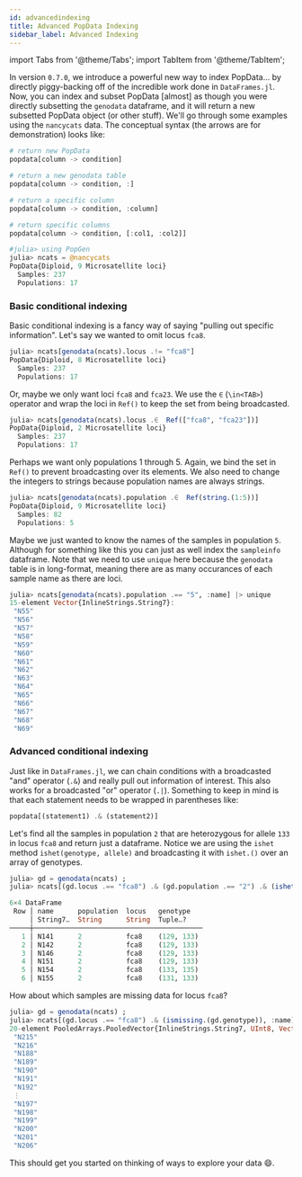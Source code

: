 ```yaml
---
id: advancedindexing
title: Advanced PopData Indexing
sidebar_label: Advanced Indexing
---
```

import Tabs from '@theme/Tabs';
import TabItem from '@theme/TabItem';

In version `0.7.0`, we introduce a powerful new way to index PopData...
by directly piggy-backing off of the incredible work done in `DataFrames.jl`. 
Now, you can index and subset PopData [almost] as though you were directly
subsetting the `genodata` dataframe, and it will return a new subsetted
PopData object (or other stuff). We'll go through some examples using the `nancycats` data.
The conceptual syntax (the arrows are for demonstration) looks like:
```julia
# return new PopData
popdata[column -> condition]

# return a new genodata table
popdata[column -> condition, :]

# return a specific column
popdata[column -> condition, :column]

# return specific columns
popdata[column -> condition, [:col1, :col2]]
```

```julia
#julia> using PopGen
julia> ncats = @nancycats
PopData{Diploid, 9 Microsatellite loci}
  Samples: 237
  Populations: 17
```

### Basic conditional indexing 
Basic conditional indexing is a fancy way of saying "pulling out specific
information". Let's say we wanted to omit locus `fca8`.

```julia
julia> ncats[genodata(ncats).locus .!= "fca8"]
PopData{Diploid, 8 Microsatellite loci}
  Samples: 237
  Populations: 17
```

Or, maybe we only want loci `fca8` and `fca23`. We use the `∈` (`\in<TAB>`) operator and wrap the loci in `Ref()` to keep the set from being broadcasted.

```julia
julia> ncats[genodata(ncats).locus .∈  Ref(["fca8", "fca23"])]
PopData{Diploid, 2 Microsatellite loci}
  Samples: 237
  Populations: 17
```

Perhaps we want only populations 1 through 5. Again, we bind the set in `Ref()` to prevent broadcasting over its elements. We also need to change the integers to strings because population names are always strings.
```julia
julia> ncats[genodata(ncats).population .∈  Ref(string.(1:5))]
PopData{Diploid, 9 Microsatellite loci}
  Samples: 82
  Populations: 5
```

Maybe we just wanted to know the names of the samples in population `5`. Although for something like this you can just as well index the `sampleinfo` dataframe. Note that we need to use `unique` here because the `genodata` table is in long-format, meaning there are as many occurances of each sample name as there are loci. 
```julia
julia> ncats[genodata(ncats).population .== "5", :name] |> unique
15-element Vector{InlineStrings.String7}:
 "N55"
 "N56"
 "N57"
 "N58"
 "N59"
 "N60"
 "N61"
 "N62"
 "N63"
 "N64"
 "N65"
 "N66"
 "N67"
 "N68"
 "N69"
```

### Advanced conditional indexing
Just like in `DataFrames.jl`, we can chain conditions with a broadcasted 
"and" operator (`.&`) and really pull out information of interest. This also works for a broadcasted
"or" operator (`.|`). Something to keep in mind is that each statement needs to be wrapped in
parentheses like:
```julia
popdata[(statement1) .& (statement2)]
```

Let's find all the samples in population `2` that are heterozygous for allele `133` in locus `fca8` and return just a dataframe. 
Notice we are using the `ishet` method `ishet(genotype, allele)` and broadcasting it with `ishet.()` over an array of genotypes.
```julia
julia> gd = genodata(ncats) ;
julia> ncats[(gd.locus .== "fca8") .& (gd.population .== "2") .& (ishet.(gd.genotype, 133)), :]

6×4 DataFrame
 Row │ name      population  locus   genotype   
     │ String7…  String      String  Tuple…?    
─────┼──────────────────────────────────────────
   1 │ N141      2           fca8    (129, 133)
   2 │ N142      2           fca8    (129, 133)
   3 │ N146      2           fca8    (129, 133)
   4 │ N151      2           fca8    (129, 133)
   5 │ N154      2           fca8    (133, 135)
   6 │ N155      2           fca8    (131, 133)
```

How about which samples are missing data for locus `fca8`?
```julia
julia> gd = genodata(ncats) ;
julia> ncats[(gd.locus .== "fca8") .& (ismissing.(gd.genotype)), :name]
20-element PooledArrays.PooledVector{InlineStrings.String7, UInt8, Vector{UInt8}}:
 "N215"
 "N216"
 "N188"
 "N189"
 "N190"
 "N191"
 "N192"
 ⋮
 "N197"
 "N198"
 "N199"
 "N200"
 "N201"
 "N206"
```

This should get you started on thinking of ways to explore your data :smile:. 
